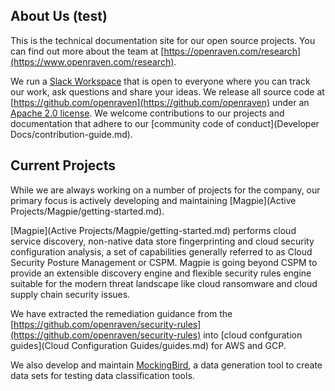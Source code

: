 ## About Us (test)
This is the technical documentation site for our open source projects. You can find out more about the team at [https://openraven.com/research](https://www.openraven.com/research).

We run a [Slack Workspace](https://join.slack.com/t/open-raven-research/shared_invite/zt-np27xiev-N5rL4AcTmrQt8YkE81BIaw) that is open to everyone where you can track our work, ask questions and share your ideas. We release all source code at [https://github.com/openraven](https://github.com/openraven) under an [Apache 2.0 license](https://choosealicense.com/licenses/apache-2.0/). We welcome contributions to our projects and documentation that adhere to our [community code of conduct](Developer Docs/contribution-guide.md).


## Current Projects
While we are always working on a number of projects for the company, our primary focus is actively developing and maintaining  [Magpie](Active Projects/Magpie/getting-started.md).

[Magpie](Active Projects/Magpie/getting-started.md) performs cloud service discovery, non-native data store fingerprinting and cloud security configuration analysis, a set of capabilities generally referred to as Cloud Security Posture Management or CSPM. Magpie is going beyond CSPM to provide an extensible discovery engine and flexible security rules engine suitable for the modern threat landscape like cloud ransomware and cloud supply chain security issues.

We have extracted the remediation guidance from the [https://github.com/openraven/security-rules](https://github.com/openraven/security-rules) into [cloud confguration guides](Cloud Configuration Guides/guides.md) for AWS and GCP.

We also develop and maintain [MockingBird](https://github.com/openraven/mockingbird), a data generation tool to create data sets for testing data classification tools.
